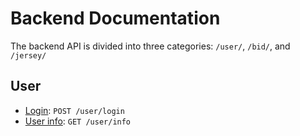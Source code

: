 # Backend Documentation

The backend API is divided into three categories: `/user/`, `/bid/`, and `/jersey/`

## User

- [Login](controllers/user/login.md): `POST /user/login`
- [User info](controllers/user/info.md): `GET /user/info`
